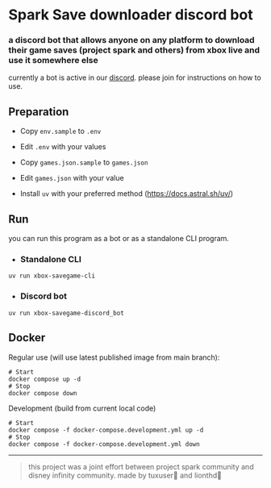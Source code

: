 # Spark Save downloader discord bot
### a discord bot that allows anyone on any platform to download their game saves (project spark and others) from xbox live and use it somewhere else
currently a bot is active in our [discord](https://discord.gg/zGGpFp8fSm). please join for instructions on how to use.

## Preparation

- Copy `env.sample` to `.env`
- Edit `.env` with your values

- Copy `games.json.sample` to `games.json`
- Edit `games.json` with your value

- Install `uv` with your preferred method (https://docs.astral.sh/uv/)

## Run
you can run this program as a bot or as a standalone CLI program.

- ### Standalone CLI

```
uv run xbox-savegame-cli
```

- ### Discord bot

```
uv run xbox-savegame-discord_bot
```

## Docker

Regular use (will use latest published image from main branch):

```
# Start
docker compose up -d
# Stop
docker compose down
```

Development (build from current local code)

```
# Start
docker compose -f docker-compose.development.yml up -d
# Stop
docker compose -f docker-compose.development.yml down
```

---
> this project was a joint effort between project spark community and disney infinity community.
> made by tuxuser🐧 and lionthd🦁 
